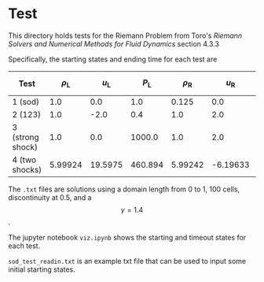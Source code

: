 # Test

This directory holds tests for the Riemann Problem from Toro's _Riemann Solvers and Numerical Methods for Fluid Dynamics_ section 4.3.3

Specifically, the starting states and ending time for each test are

| Test | $$\rho_{\mathrm{L}}$$ | $$u_{\mathrm{L}}$$ | $$P_{\mathrm{L}}$$ | $$\rho_{\mathrm{R}}$$ | $$u_{\mathrm{R}}$$ | $$P_{\mathrm{R}}$$ | Timeout (s) |
| --- | --- | --- | --- | --- | --- | --- | --- |
| 1 (sod) | 1.0 | 0.0 | 1.0 | 0.125 | 0.0 | 0.1 | 0.25 |
| 2 (123) | 1.0 | -2.0 | 0.4 | 1.0 | 2.0 | 0.4 | 0.15 |
| 3 (strong shock) | 1.0 | 0.0 | 1000.0 | 1.0 | 2.0 | 0.4 | 0.012 |
| 4 (two shocks) | 5.99924 | 19.5975 | 460.894 | 5.99242 | -6.19633 | 46.0950 | 0.035 |

The `.txt` files are solutions using a domain length from 0 to 1, 100 cells, discontinuity at 0.5, and a $$\gamma = 1.4$$.

The jupyter notebook `viz.ipynb` shows the starting and timeout states for each test.

`sod_test_readin.txt` is an example txt file that can be used to input some initial starting states.
